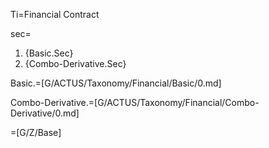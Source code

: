 Ti=Financial Contract

sec=<ol><li>{Basic.Sec}<li>{Combo-Derivative.Sec}</ol>

Basic.=[G/ACTUS/Taxonomy/Financial/Basic/0.md]

Combo-Derivative.=[G/ACTUS/Taxonomy/Financial/Combo-Derivative/0.md]

=[G/Z/Base]